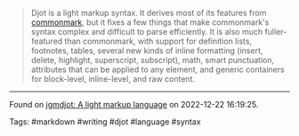 > Djot is a light markup syntax. It derives most of its features from [commonmark](https://spec.commonmark.org/), but it fixes a few things that make commonmark's syntax complex and difficult to parse efficiently. It is also much fuller-featured than commonmark, with support for definition lists, footnotes, tables, several new kinds of inline formatting (insert, delete, highlight, superscript, subscript), math, smart punctuation, attributes that can be applied to any element, and generic containers for block-level, inline-level, and raw content.

---

Found on [jgmdjot: A light markup language](https://github.com/jgm/djot) on 2022-12-22 16:19:25.

Tags: #markdown #writing #djot #language #syntax
